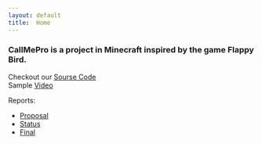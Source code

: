 ```yaml
---
layout: default
title:  Home
---
```


### CallMePro is a project in Minecraft inspired by the game Flappy Bird.

Checkout our [Sourse Code](https://github.com/Markmzy/CallMePro)<br>
Sample [Video]()

Reports:
- [Proposal](proposal.html)
- [Status](status.html)
- [Final](final.html)


